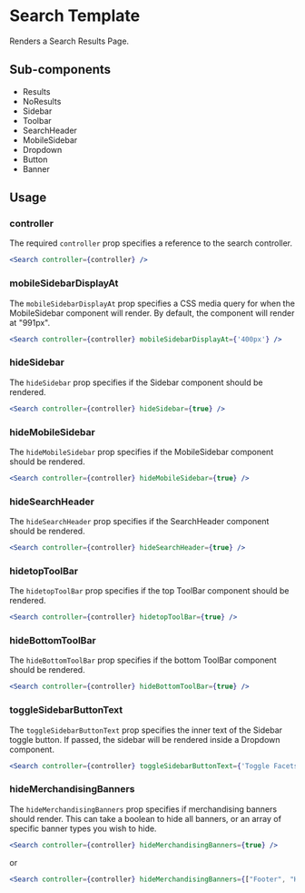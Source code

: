 # Search Template

Renders a Search Results Page.

## Sub-components

- Results
- NoResults
- Sidebar
- Toolbar
- SearchHeader
- MobileSidebar
- Dropdown
- Button
- Banner

## Usage

### controller
The required `controller` prop specifies a reference to the search controller.

```jsx
<Search controller={controller} />
```

### mobileSidebarDisplayAt
The `mobileSidebarDisplayAt` prop specifies a CSS media query for when the MobileSidebar component will render. By default, the component will render at "991px".

```jsx
<Search controller={controller} mobileSidebarDisplayAt={'400px'} />
```

### hideSidebar
The `hideSidebar` prop specifies if the Sidebar component should be rendered.  

```jsx
<Search controller={controller} hideSidebar={true} />
```

### hideMobileSidebar
The `hideMobileSidebar` prop specifies if the MobileSidebar component should be rendered.  

```jsx
<Search controller={controller} hideMobileSidebar={true} />
```

### hideSearchHeader
The `hideSearchHeader` prop specifies if the SearchHeader component should be rendered.  

```jsx
<Search controller={controller} hideSearchHeader={true} />
```

### hidetopToolBar
The `hidetopToolBar` prop specifies if the top ToolBar component should be rendered.  

```jsx
<Search controller={controller} hidetopToolBar={true} />
```

### hideBottomToolBar
The `hideBottomToolBar` prop specifies if the bottom ToolBar component should be rendered.  

```jsx
<Search controller={controller} hideBottomToolBar={true} />
```

### toggleSidebarButtonText
The `toggleSidebarButtonText` prop specifies the inner text of the Sidebar toggle button. If passed, the sidebar will be rendered inside a Dropdown component.   

```jsx
<Search controller={controller} toggleSidebarButtonText={'Toggle Facets'} />
```

### hideMerchandisingBanners
The `hideMerchandisingBanners` prop specifies if merchandising banners should render. This can take a boolean to hide all banners, or an array of specific banner types you wish to hide. 

```jsx
<Search controller={controller} hideMerchandisingBanners={true} />
```
or
```jsx
<Search controller={controller} hideMerchandisingBanners={["Footer", "Header"]} />
```